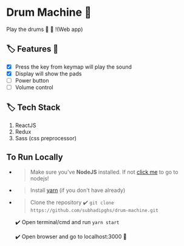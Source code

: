 # Drum Machine :drum:

Play the drums :drum: :sparkling_heart: !(Web app)

## :label: Features :100: 
- [x] Press the key from keymap will play the sound
- [x] Display will show the pads
- [ ] Power button
- [ ] Volume control

## :label: Tech Stack
1. ReactJS
2. Redux
3. Sass (css preprocessor)

## To Run Locally
- >Make sure you've **NodeJS** installed. If not [click me](https://nodejs.org) to go to nodejs!

- >Install [yarn](https://classic.yarnpkg.com/en/) (if you don't have already)

- >Clone the repository
	:heavy_check_mark: ```git clone https://github.com/subhadipghs/drum-machine.git```
	
	:heavy_check_mark: Open terminal/cmd and run ``` yarn start ```

	:heavy_check_mark:  Open browser and go to localhost:3000 :rocket:
